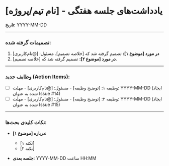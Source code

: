 # یادداشت‌های جلسه هفتگی - [نام تیم/پروژه]
**تاریخ:** YYYY-MM-DD

---

### تصمیمات گرفته شده:
1.  **در مورد [موضوع ۱]:** تصمیم گرفته شد که [خلاصه تصمیم]. مسئول: [@نام‌کاربری]
2.  **در مورد [موضوع ۲]:** تصمیم گرفته شد که [خلاصه تصمیم].

---

### وظایف جدید (Action Items):
- [ ] وظیفه ۱: [توضیح وظیفه] - مسئول: [@نام‌کاربری] - مهلت: YYYY-MM-DD (ایجاد شده به عنوان Issue #14)
- [ ] وظیفه ۲: [توضیح وظیفه] - مسئول: [@نام‌کاربری] - مهلت: YYYY-MM-DD (ایجاد شده به عنوان Issue #15)

---

### نکات کلیدی بحث‌ها:
- **درباره [موضوع ۱]:**
  - [نکته ۱]
  - [نکته ۲]

- **جلسه بعدی:** YYYY-MM-DD ساعت HH:MM
